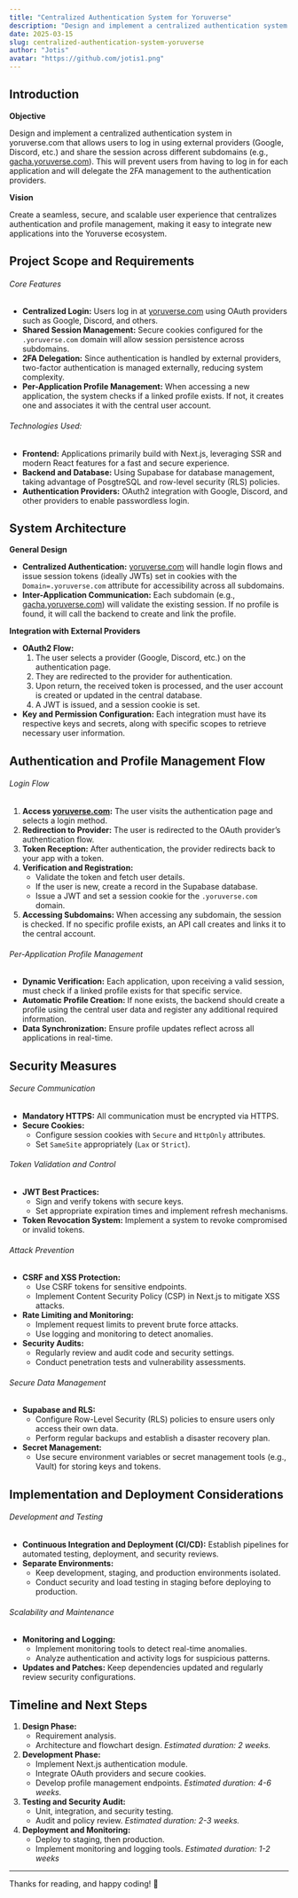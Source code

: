 ```yaml
---
title: "Centralized Authentication System for Yoruverse"
description: "Design and implement a centralized authentication system in yoruverse.com that allows users to log in using external providers (Google, Discord, etc.) and share the session across different subdomains."
date: 2025-03-15
slug: centralized-authentication-system-yoruverse
author: "Jotis"
avatar: "https://github.com/jotis1.png"
---
```


## Introduction

**Objective**

Design and implement a centralized authentication system in yoruverse.com that allows users to log in using external providers (Google, Discord, etc.) and share the session across different subdomains (e.g., [gacha.yoruverse.com](http://gacha.yoruverse.com)). This will prevent users from having to log in for each application and will delegate the 2FA management to the authentication providers.

**Vision**

Create a seamless, secure, and scalable user experience that centralizes authentication and profile management, making it easy to integrate new applications into the Yoruverse ecosystem.

## Project Scope and Requirements

###### Core Features

* **Centralized Login:**
  Users log in at [yoruverse.com](http://yoruverse.com) using OAuth providers such as Google, Discord, and others.
* **Shared Session Management:** Secure cookies configured for the ` .yoruverse.com` domain will allow session persistence across subdomains.
* **2FA Delegation:** Since authentication is handled by external providers, two-factor authentication is managed externally, reducing system complexity.
* **Per-Application Profile Management:**
  When accessing a new application, the system checks if a linked profile exists. If not, it creates one and associates it with the central user account.

###### Technologies Used:

* **Frontend:**
  Applications primarily build with Next.js, leveraging SSR and modern React features for a fast and secure experience.
* **Backend and Database:**
  Using Supabase for database management, taking advantage of PosgtreSQL and row-level security (RLS) policies.
* **Authentication Providers:**
  OAuth2 integration with Google, Discord, and other providers to enable passwordless login.

## System Architecture

**General Design**

* **Centralized Authentication:** [yoruverse.com](http://yoruverse.com) will handle login flows and issue session tokens (ideally JWTs) set in cookies with the `Domain=.yoruverse.com` attribute for accessibility across all subdomains.
* **Inter-Application Communication:**
  Each subdomain (e.g., [gacha.yoruverse.com](http://gacha.yoruverse.com)) will validate the existing session. If no profile is found, it will call the backend to create and link the profile.

**Integration with External Providers**

* **OAuth2 Flow:**
  1. The user selects a provider (Google, Discord, etc.) on the authentication page.
  2. They are redirected to the provider for authentication.
  3. Upon return, the received token is processed, and the user account is created or updated in the central database.
  4. A JWT is issued, and a session cookie is set.
* **Key and Permission Configuration:**
  Each integration must have its respective keys and secrets, along with specific scopes to retrieve necessary user information.

## Authentication and Profile Management Flow

###### Login Flow

1. **Access [yoruverse.com](http://yoruverse.com):**
   The user visits the authentication page and selects a login method.
2. **Redirection to Provider:**
   The user is redirected to the OAuth provider’s authentication flow.
3. **Token Reception:**
   After authentication, the provider redirects back to your app with a token.
4. **Verification and Registration:**
   * Validate the token and fetch user details.
   * If the user is new, create a record in the Supabase database.
   * Issue a JWT and set a session cookie for the `.yoruverse.com` domain.
5. **Accessing Subdomains:**
   When accessing any subdomain, the session is checked. If no specific profile exists, an API call creates and links it to the central account.

###### Per-Application Profile Management

* **Dynamic Verification:**
  Each application, upon receiving a valid session, must check if a linked profile exists for that specific service.
* **Automatic Profile Creation:**
  If none exists, the backend should create a profile using the central user data and register any additional required information.
* **Data Synchronization:**
  Ensure profile updates reflect across all applications in real-time.

## Security Measures

###### Secure Communication

* **Mandatory HTTPS:**
  All communication must be encrypted via HTTPS.
* **Secure Cookies:**
  * Configure session cookies with `Secure` and `HttpOnly` attributes.
  * Set `SameSite` appropriately (`Lax` or `Strict`).

###### Token Validation and Control

* **JWT Best Practices:**
  * Sign and verify tokens with secure keys.
  * Set appropriate expiration times and implement refresh mechanisms.
* **Token Revocation System:**
  Implement a system to revoke compromised or invalid tokens.

###### Attack Prevention

* **CSRF and XSS Protection:**
  * Use CSRF tokens for sensitive endpoints.
  * Implement Content Security Policy (CSP) in Next.js to mitigate XSS attacks.
* **Rate Limiting and Monitoring:**
  * Implement request limits to prevent brute force attacks.
  * Use logging and monitoring to detect anomalies.
* **Security Audits:**
  * Regularly review and audit code and security settings.
  * Conduct penetration tests and vulnerability assessments.

###### Secure Data Management

* **Supabase and RLS:**
  * Configure Row-Level Security (RLS) policies to ensure users only access their own data.
  * Perform regular backups and establish a disaster recovery plan.
* **Secret Management:**
  * Use secure environment variables or secret management tools (e.g., Vault) for storing keys and tokens.

## Implementation and Deployment Considerations

###### Development and Testing

* **Continuous Integration and Deployment (CI/CD):**
  Establish pipelines for automated testing, deployment, and security reviews.
* **Separate Environments:**
  * Keep development, staging, and production environments isolated.
  * Conduct security and load testing in staging before deploying to production.

###### Scalability and Maintenance

* **Monitoring and Logging:**
  * Implement monitoring tools to detect real-time anomalies.
  * Analyze authentication and activity logs for suspicious patterns.
* **Updates and Patches:**
  Keep dependencies updated and regularly review security configurations.

## Timeline and Next Steps

1. **Design Phase:**
   * Requirement analysis.
   * Architecture and flowchart design.
     *Estimated duration: 2 weeks.*
2. **Development Phase:**
   * Implement Next.js authentication module.
   * Integrate OAuth providers and secure cookies.
   * Develop profile management endpoints.
     *Estimated duration: 4-6 weeks.*
3. **Testing and Security Audit:**
   * Unit, integration, and security testing.
   * Audit and policy review.
     *Estimated duration: 2-3 weeks.*
4. **Deployment and Monitoring:**
   * Deploy to staging, then production.
   * Implement monitoring and logging tools.
     *Estimated duration: 1-2 weeks*

---

Thanks for reading, and happy coding! 🚀